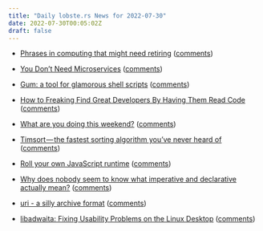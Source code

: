 ```yaml
---
title: "Daily lobste.rs News for 2022-07-30"
date: 2022-07-30T00:05:02Z
draft: false
---
```






- [Phrases in computing that might need retiring](https://www.sicpers.info/2022/07/phrases-in-computing-that-might-need-retiring/)
  ([comments](https://lobste.rs/s/pz4rqj/phrases_computing_might_need_retiring))



- [You Don’t Need Microservices](https://itnext.io/you-dont-need-microservices-2ad8508b9e27)
  ([comments](https://lobste.rs/s/r2zkcq/you_don_t_need_microservices))



- [Gum: a tool for glamorous shell scripts](https://github.com/charmbracelet/gum)
  ([comments](https://lobste.rs/s/zpl3xn/gum_tool_for_glamorous_shell_scripts))



- [How to Freaking Find Great Developers By Having Them Read Code](https://freakingrectangle.com/2022/04/15/how-to-freaking-hire-great-developers/)
  ([comments](https://lobste.rs/s/y59kd4/how_freaking_find_great_developers_by))



- [What are you doing this weekend?]()
  ([comments](https://lobste.rs/s/bfblpu/what_are_you_doing_this_weekend))



- [Timsort — the fastest sorting algorithm you’ve never heard of](https://skerritt.blog/timsort/)
  ([comments](https://lobste.rs/s/ifqzwu/timsort_fastest_sorting_algorithm_you_ve))



- [Roll your own JavaScript runtime](https://deno.com/blog/roll-your-own-javascript-runtime)
  ([comments](https://lobste.rs/s/nz07je/roll_your_own_javascript_runtime))



- [Why does nobody seem to know what imperative and declarative actually mean?](https://leebriggs.co.uk/blog/2022/07/20/nobody-knows-what-declarative-is)
  ([comments](https://lobste.rs/s/aedphq/why_does_nobody_seem_know_what_imperative))



- [uri - a silly archive format](https://hg.sr.ht/~icefox/uri)
  ([comments](https://lobste.rs/s/vwdntn/uri_silly_archive_format))



- [libadwaita: Fixing Usability Problems on the Linux Desktop](https://theevilskeleton.gitlab.io/2022/07/28/libadwaita-fixing-usability-problems-on-the-linux-desktop.html)
  ([comments](https://lobste.rs/s/dtcpf1/libadwaita_fixing_usability_problems_on))


